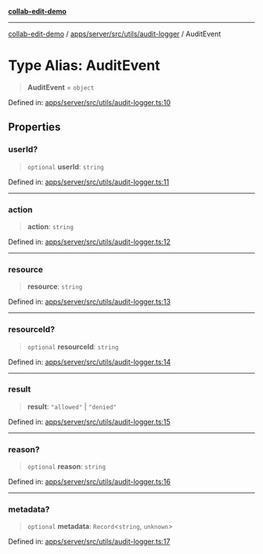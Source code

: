 [**collab-edit-demo**](../../../../../../README.md)

***

[collab-edit-demo](../../../../../../README.md) / [apps/server/src/utils/audit-logger](../README.md) / AuditEvent

# Type Alias: AuditEvent

> **AuditEvent** = `object`

Defined in: [apps/server/src/utils/audit-logger.ts:10](https://github.com/austyle-io/pub-sub-demo/blob/facd25f09850fc4e78e94ce267c52e173d869933/apps/server/src/utils/audit-logger.ts#L10)

## Properties

### userId?

> `optional` **userId**: `string`

Defined in: [apps/server/src/utils/audit-logger.ts:11](https://github.com/austyle-io/pub-sub-demo/blob/facd25f09850fc4e78e94ce267c52e173d869933/apps/server/src/utils/audit-logger.ts#L11)

***

### action

> **action**: `string`

Defined in: [apps/server/src/utils/audit-logger.ts:12](https://github.com/austyle-io/pub-sub-demo/blob/facd25f09850fc4e78e94ce267c52e173d869933/apps/server/src/utils/audit-logger.ts#L12)

***

### resource

> **resource**: `string`

Defined in: [apps/server/src/utils/audit-logger.ts:13](https://github.com/austyle-io/pub-sub-demo/blob/facd25f09850fc4e78e94ce267c52e173d869933/apps/server/src/utils/audit-logger.ts#L13)

***

### resourceId?

> `optional` **resourceId**: `string`

Defined in: [apps/server/src/utils/audit-logger.ts:14](https://github.com/austyle-io/pub-sub-demo/blob/facd25f09850fc4e78e94ce267c52e173d869933/apps/server/src/utils/audit-logger.ts#L14)

***

### result

> **result**: `"allowed"` \| `"denied"`

Defined in: [apps/server/src/utils/audit-logger.ts:15](https://github.com/austyle-io/pub-sub-demo/blob/facd25f09850fc4e78e94ce267c52e173d869933/apps/server/src/utils/audit-logger.ts#L15)

***

### reason?

> `optional` **reason**: `string`

Defined in: [apps/server/src/utils/audit-logger.ts:16](https://github.com/austyle-io/pub-sub-demo/blob/facd25f09850fc4e78e94ce267c52e173d869933/apps/server/src/utils/audit-logger.ts#L16)

***

### metadata?

> `optional` **metadata**: `Record`\<`string`, `unknown`\>

Defined in: [apps/server/src/utils/audit-logger.ts:17](https://github.com/austyle-io/pub-sub-demo/blob/facd25f09850fc4e78e94ce267c52e173d869933/apps/server/src/utils/audit-logger.ts#L17)

